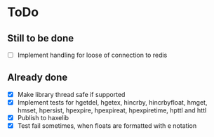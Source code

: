 # ToDo

## Still to be done

- [ ] Implement handling for loose of connection to redis

## Already done

- [x] Make library thread safe if supported
- [x] Implement tests for hgetdel, hgetex, hincrby, hincrbyfloat, hmget, hmset, hpersist, hpexpire, hpexpireat, hpexpiretime, hpttl and httl
- [x] Publish to haxelib
- [x] Test fail sometimes, when floats are formatted with e notation
